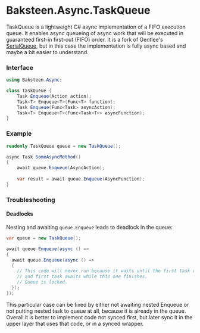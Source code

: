 # Baksteen.Async.TaskQueue
TaskQueue is a lightweight C# async implementation of a FIFO execution queue. It enables async queueing of async work that will be executed in guaranteed first-in first-out (FIFO) order.
It is a fork of Gentlee's [SerialQueue](https://github.com/gentlee/SerialQueue), but in this case the implementation is fully async based and maybe a bit easier to understand.

### Interface

```C#
using Baksteen.Async;

class TaskQueue {
    Task Enqueue(Action action);
    Task<T> Enqueue<T>(Func<T> function);
    Task Enqueue(Func<Task> asyncAction);
    Task<T> Enqueue<T>(Func<Task<T>> asyncFunction);
}
```
    
### Example

```C#
readonly TaskQueue queue = new TaskQueue();

async Task SomeAsyncMethod()
{
    await queue.Enqueue(AsyncAction);
    
    var result = await queue.Enqueue(AsyncFunction);
}
```

### Troubleshooting

#### Deadlocks

Nesting and awaiting `queue.Enqueue` leads to deadlock in the queue:

```C#
var queue = new TaskQueue();

await queue.Enqueue(async () =>
{
  await queue.Enqueue(async () =>
  {
    // This code will never run because it waits until the first task executes,
    // and first task awaits while this one finishes.
    // Queue is locked.
  });
});
```
This particular case can be fixed by either not awaiting nested Enqueue or not putting nested task to queue at all, because it is already in the queue.
Overall it is better to implement code not synced first, but later sync it in the upper layer that uses that code, or in a synced wrapper.
